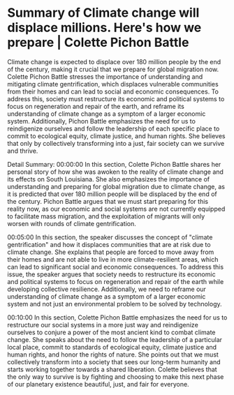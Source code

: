 # Summary of Climate change will displace millions. Here's how we prepare | Colette Pichon Battle

Climate change is expected to displace over 180 million people by the end of the century, making it crucial that we prepare for global migration now. Colette Pichon Battle stresses the importance of understanding and mitigating climate gentrification, which displaces vulnerable communities from their homes and can lead to social and economic consequences. To address this, society must restructure its economic and political systems to focus on regeneration and repair of the earth, and reframe its understanding of climate change as a symptom of a larger economic system. Additionally, Pichon Battle emphasizes the need for us to reindigenize ourselves and follow the leadership of each specific place to commit to ecological equity, climate justice, and human rights. She believes that only by collectively transforming into a just, fair society can we survive and thrive.

Detail Summary: 
00:00:00
In this section, Colette Pichon Battle shares her personal story of how she was awoken to the reality of climate change and its effects on South Louisiana. She also emphasizes the importance of understanding and preparing for global migration due to climate change, as it is predicted that over 180 million people will be displaced by the end of the century. Pichon Battle argues that we must start preparing for this reality now, as our economic and social systems are not currently equipped to facilitate mass migration, and the exploitation of migrants will only worsen with rounds of climate gentrification.

00:05:00
In this section, the speaker discusses the concept of "climate gentrification" and how it displaces communities that are at risk due to climate change. She explains that people are forced to move away from their homes and are not able to live in more climate-resilient areas, which can lead to significant social and economic consequences. To address this issue, the speaker argues that society needs to restructure its economic and political systems to focus on regeneration and repair of the earth while developing collective resilience. Additionally, we need to reframe our understanding of climate change as a symptom of a larger economic system and not just an environmental problem to be solved by technology.

00:10:00
In this section, Colette Pichon Battle emphasizes the need for us to restructure our social systems in a more just way and reindigenize ourselves to conjure a power of the most ancient kind to combat climate change. She speaks about the need to follow the leadership of a particular local place, commit to standards of ecological equity, climate justice and human rights, and honor the rights of nature. She points out that we must collectively transform into a society that sees our long-term humanity and starts working together towards a shared liberation. Colette believes that the only way to survive is by fighting and choosing to make this next phase of our planetary existence beautiful, just, and fair for everyone.

